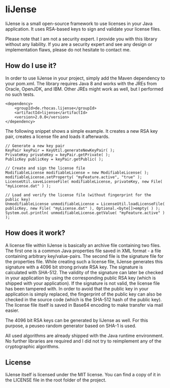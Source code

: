 # liJense

liJense is a small open-source framework to use licenses in your Java application. It uses RSA-based keys to sign and validate your license files.

Please note that I am not a security expert. I provide you with this library without any liability. If you are a security expert and see any design or implementation flaws, please do not hesitate to contact me.

## How do I use it?
In order to use liJense in your project, simply add the Maven dependency to your pom.xml. The library requires Java 8 and works with the JREs from Oracle, OpenJDK, and IBM. Other JREs might work as well, but I performed no such tests.

	<dependency>
		<groupId>de.rhocas.lijense</groupId>
		<artifactId>lijense</artifactId>
		<version>2.0.0</version>
	</dependency>

The following snippet shows a simple example. It creates a new RSA key pair, creates a license file and loads it afterwards.

	// Generate a new key pair
	KeyPair keyPair = KeyUtil.generateNewKeyPair( );
	PrivateKey privateKey = keyPair.getPrivate( );
	PublicKey publicKey = keyPair.getPublic( );
	
	// Create and sign the license file
	ModifiableLicense modifiableLicense = new ModifiableLicense( );
	modifiableLicense.setProperty( "myFeature.active", "true" );
	LicenseUtil.saveLicenseFile( modifiableLicense, privateKey, new File( "myLicense.dat" ) );
	
	// Load and verify the license file (without fingerprint for the public key)
	UnmodifiableLicense unmodifiableLicense = LicenseUtil.loadLicenseFile( publicKey, new File( "myLicense.dat" ), Optional.<byte[]>empty( ) );
	System.out.println( unmodifiableLicense.getValue( "myFeature.active" ) );

## How does it work?

A license file within liJense is basically an archive file containing two files. The first one is a common Java properties file saved in XML format - a file containing arbitrary key/value-pairs. The second file is the signature file for the properties file. While creating such a license file, liJense generates this signature with a 4096 bit strong private RSA key. The signature is calculated with SHA-512. The validity of the signature can later be checked in your application by using the corresponding public RSA key (which is shipped with your application). If the signature is not valid, the license file has been tampered with. In order to avoid that the public key in your application is simply replaced, the fingerprint of the public key can also be checked in the source code (which is the SHA-512 hash of the public key). The license file itself is saved in Base64 encoding to make transfer via mail easier.

The 4096 bit RSA keys can be generated by liJense as well. For this purpose, a peuseo random generator based on SHA-1 is used. 

All used algorithms are already shipped with the Java runtime environment. No further libraries are required and I did not try to reimplement any of the cryptographic algorithms.

## License

liJense itself is licensed under the MIT license. You can find a copy of it in the LICENSE file in the root folder of the project.
